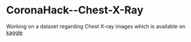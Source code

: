 # CoronaHack--Chest-X-Ray

Working on a dataset regarding Chest X-ray images which is available on [kaggle](https://www.kaggle.com/praveengovi/coronahack-chest-xraydataset) 
